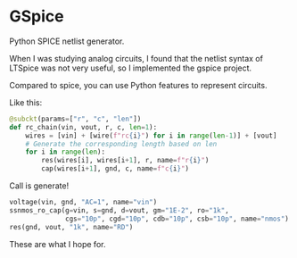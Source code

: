 # GSpice
Python SPICE netlist generator.

When I was studying analog circuits, I found that the netlist syntax of LTSpice was not very useful, so I implemented the gspice project.

Compared to spice, you can use Python features to represent circuits.

Like this:

```python
@subckt(params=["r", "c", "len"])
def rc_chain(vin, vout, r, c, len=1):
    wires = [vin] + [wire(f"rc{i}") for i in range(len-1)] + [vout]
    # Generate the corresponding length based on len
    for i in range(len):
        res(wires[i], wires[i+1], r, name=f"r{i}")
        cap(wires[i+1], gnd, c, name=f"c{i}")
```

Call is generate!

```python
voltage(vin, gnd, "AC=1", name="vin")
ssnmos_ro_cap(g=vin, s=gnd, d=vout, gm="1E-2", ro="1k",
              cgs="10p", cgd="10p", cdb="10p", csb="10p", name="nmos")
res(gnd, vout, "1k", name="RD")
```

These are what I hope for.

